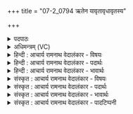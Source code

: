 +++
title = "07-2_0794 ऋतेन यावृतावृधावृतस्य"

+++
<details><summary>पदपाठः</summary>

ऋते꣡न꣢। यौ। ऋ꣣तावृ꣡धौ꣢। ऋ꣣त। वृ꣡धौ꣢꣯। ऋ꣣त꣡स्य꣢। ज्यो꣡ति꣢꣯षः। पती꣢꣯इ꣡ति꣢। ता। मि꣡त्रा꣢। मि꣡। त्रा꣢। व꣡रु꣢꣯णा। हु꣣वे। ७९४।
</details>

<details><summary>अधिमन्त्रम् (VC)</summary>

- मित्रावरुणौ
- मेधातिथिः काण्वः
- गायत्री
- षड्जः
</details>

<details><summary>हिन्दी : आचार्य रामनाथ वेदालंकार - विषयः</summary>

अगले मन्त्र में पुनः वही विषय वर्णित है।
</details>

<details><summary>हिन्दी : आचार्य रामनाथ वेदालंकार - पदार्थः</summary>

पदार्थान्वय -  प्रथम—प्राण-उदान के पक्ष में। (यौ) जो (ऋतेन) प्राण-क्रिया एवं उदान-क्रिया रूप सत्य व्यापार से (ऋतावृधौ) सत्यक्रियायुक्त मनोमय एवं विज्ञानमय कोशों को बढ़ानेवाले, (ऋतस्य) ऋतम्भरा प्रज्ञा, एवं (ज्योतिषः) ज्योतिष्मती वृत्ति के (पत्ती) रक्षक हैं, (ता) उन (मित्रावरुणा) प्राण-उदान को, मैं (हुवे) पुकारता हूँ, स्वस्थरूप से शरीर में प्रवृत्त करता हूँ ॥ द्वितीय—ब्रह्म-क्षत्र के पक्ष में। (यौ) जो (ऋतेन) सत्य ज्ञान और सत्य क्षात्र-बल से (ऋतावृधौ) सत्यमय राष्ट्र को बढ़ानेवाले और (ऋतस्य ज्योतिषः) सत्यरूप ज्योति के (पती) रक्षक हैं, (ता) उन (मित्रावरुणा) ब्राह्मण और क्षत्रियों को, मैं (हुवे) पुकारता हूँ ॥२॥
</details>

<details><summary>हिन्दी : आचार्य रामनाथ वेदालंकार - भावार्थः</summary>

भावार्थ -  जैसे प्राण और उदान से शरीर का स्वास्थ्य,वैसे ही ब्राह्मण और क्षत्रियों से राष्ट्र का स्वास्थ्य चिरस्थायी होता है ॥२॥
</details>

<details><summary>संस्कृत : आचार्य रामनाथ वेदालंकार - विषयः</summary>

अथ पुनस्स एव विषयो वर्ण्यते।
</details>

<details><summary>संस्कृत : आचार्य रामनाथ वेदालंकार - पदार्थः</summary>

पदार्थान्वय -  प्रथमः—प्राणोदानपक्षे। (यौ ऋतेन) प्राणनोदाननरूपेण सत्यव्यापारेण (ऋतावृधौ) ऋतयोः सत्यक्रियायुक्तयोः मनोमयविज्ञानमयकोशयोः वर्द्धकौ, (ऋतस्य) ऋतम्भरायाः प्रज्ञायाः (ज्योतिषः) ज्योतिष्मत्याः वृत्तेश्च (पती) रक्षकौ स्तः (ता) तौ (मित्रावरुणा) मित्रावरुणौ प्राणोदानौ, अहम् (हुवे) आह्वयामि, स्वस्थरूपेण शरीरे प्रवर्तयामि ॥ द्वितीयः—ब्रह्मक्षत्रपक्षे। (यौ ऋतेन) सत्येन ज्ञानेन सत्येन क्षात्रबलेन च (ऋतावृधौ) सत्यस्य राष्ट्रस्य वर्धकौ, (ऋतस्य ज्योतिषः) सत्यरूपस्य प्रकाशस्य (पती) रक्षकौ स्तः, (ता) तौ (मित्रावरुणा) मित्रावरुणौ ब्राह्मणक्षत्रियौ, अहम् (हुवे) आह्वयामि ॥२॥३
</details>

<details><summary>संस्कृत : आचार्य रामनाथ वेदालंकार - भावार्थः</summary>

भावार्थ -  यथा प्राणोदानाभ्यां देहस्य स्वास्थ्यं तथा ब्राह्मणक्षत्रियाभ्यां राष्ट्रस्य स्वास्थ्यं चिरस्थायि जायते ॥२॥
</details>

<details><summary>संस्कृत : आचार्य रामनाथ वेदालंकार - पादटिप्पनी</summary>

टिप्पनी -   २. ऋ० १।२३।५। ३. ऋग्भाष्ये दयानन्दर्षिर्मन्त्रमिमं सूर्यवायुपक्षे व्याचष्टे।
</details>
